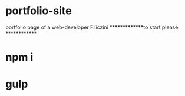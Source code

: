 # portfolio-site
portfolio page of a web-developer Filiczini
*************to start please: ************
# npm i
# gulp
